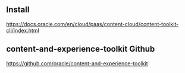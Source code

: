 ## Install
https://docs.oracle.com/en/cloud/paas/content-cloud/content-toolkit-cli/index.html
## content-and-experience-toolkit Github
https://github.com/oracle/content-and-experience-toolkit
